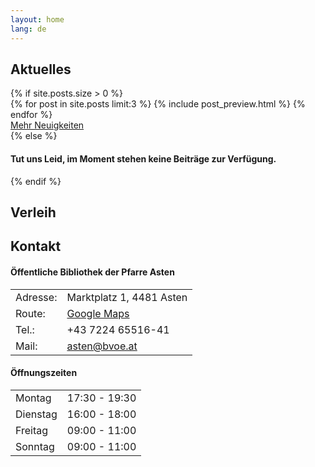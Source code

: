 ```yaml
---
layout: home
lang: de
---
```


<section class="bg-dark" id="blog">
    <div class="container">
        <h2>Aktuelles</h2>
        {% if site.posts.size > 0 %}
        <div class="row">
            <div class="col-lg-12 col-md-12">
                {% for post in site.posts limit:3 %}
                    {% include post_preview.html %}
                {% endfor %}
            </div>
        </div>
        <div class="row">
            <div class="col-lg-12 text-right">
                <a href="{{ site.data.links.news }}" id="btn-blog" class="btn btn-xl btn-slim-primary blog-button">Mehr Neuigkeiten</a>
            </div>
        </div>
        {% else %}
        <div class="row"><div class="col-lg-12"><h4>Tut uns Leid, im Moment stehen keine Beiträge zur Verfügung.</h4></div></div>
        {% endif %}
    </div>
</section>

<section class="bg-primary" id="rental">
    <div class="container">
        <h2 class="section-heading">Verleih</h2>
        <div class="row">
            <div class="col-lg-12 col-md-12">
                 <p class="text-justify">
                 </p>
            </div>
        </div>
    </div>
</section>

<section class="bg-secondary" id="contact">
    <div class="container text-justify">
        <h2 class="section-heading">Kontakt</h2>
        <div class="row contact-info">
            <div class="col-lg-6 col-md-12">
                <h4>Öffentliche Bibliothek der Pfarre Asten</h4>
                <table class="info-table">
                    <tr><td>Adresse:</td><td>Marktplatz 1, 4481 Asten</td></tr>
                    <tr><td>Route:</td><td><a target="_blank" href="https://www.google.com/maps/dir//Marktpl.+1,+4481+Asten/@48.2199105,14.4209009,19z/data=!4m9!4m8!1m0!1m5!1m1!1s0x4773bbe452e1f383:0x5631eeb7f21c722!2m2!1d14.4209009!2d48.2199105!3e0">Google Maps</a></td></tr>
                    <tr><td>Tel.:</td><td>+43 7224 65516-41</td></tr>                  
                    <tr><td>Mail:</td><td><a href="mailto:asten@bvoe.at">asten@bvoe.at</a></td></tr>
                </table>
            </div>
            <div class="col-lg-6 col-md-12">
                <h4>Öffnungszeiten</h4>
                <table class="info-table">
                    <tr><td>Montag</td><td>17:30 - 19:30</td></tr>
                    <tr><td>Dienstag</td><td>16:00 - 18:00</td></tr>                    
                    <tr><td>Freitag</td><td>09:00 - 11:00</td></tr>
                    <tr><td>Sonntag</td><td>09:00 - 11:00</td></tr>
                </table>
            </div>
        </div>
    </div>
</section>

<section class="map-section">
    <div id="map"></div>
</section>
